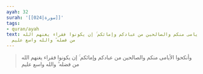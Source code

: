 ```yaml
---
ayah: 32
surah: '[[024|سورة]]'
tags:
- quran/ayah
text: وأنكحوا الأيامى منكم والصالحين من عبادكم وإمائكم ۚ إن يكونوا فقراء يغنهم الله
  من فضله ۗ والله واسع عليم
---
```

> وأنكحوا الأيامى منكم والصالحين من عبادكم وإمائكم ۚ إن يكونوا فقراء يغنهم الله من فضله ۗ والله واسع عليم
